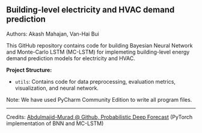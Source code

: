 ## Building-level electricity and HVAC demand prediction
Authors: Akash Mahajan, Van-Hai Bui

This GitHub repository contains code for building Bayesian Neural Network and Monte-Carlo LSTM (MC-LSTM)
for implemeting building-level energy demand prediction models for electricity and HVAC.

**Project Structure:**
- `utils`: Contains code for data preprocessing, evaluation metrics, visualization, and neural network.

Note: We have used PyCharm Community Edition to write all program files.

----------
Credits: [Abdulmajid-Murad @ Github, Probabilistic Deep Forecast](https://github.com/Abdulmajid-Murad/deep_probabilistic_forecast) (PyTorch implementation of BNN and MC-LSTM)